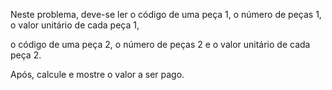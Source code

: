 Neste problema, deve-se ler 
o código de uma peça 1, 
o número de peças 1, 
o valor unitário de cada peça 1, 

o código de uma peça 2, 
o número de peças 2 
e o valor unitário de cada peça 2. 

Após, calcule e mostre o valor a ser pago.

